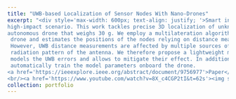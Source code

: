 ```yaml
---
title: "UWB-based Localization of Sensor Nodes With Nano-Drones"
excerpt: "<div style='max-width: 600px; text-align: justify; '>Smart interaction between autonomous centimeter-scale drones and IoT sensor nodes is an upcoming
high-impact scenario. This work tackles precise 3D localization of unknown position edge nodes with an
autonomous drone that weighs 30 g. We employ a multilateration algorithm that runs onboard the
 drone and estimates the positions of the nodes relying on distance measurements acquired with UWB.
 However, UWB distance measurements are affected by multiple sources of errors, such as uneven
 radiation pattern of the antenna. We therefore propose a lightweight machine learning algorithm that
 models the UWB errors and allows to mitigate their effect. In addition, we propose a method to
 automatically train the model parameters onboard the drone.
<a href='https://ieeexplore.ieee.org/abstract/document/9756977'>Paper</a>  
<br/><a href='https://www.youtube.com/watch?v=8X_c4CGP2tI&t=62s'><img src='/images/image4.jpg' width='600px'></a>"
collection: portfolio
---
```

